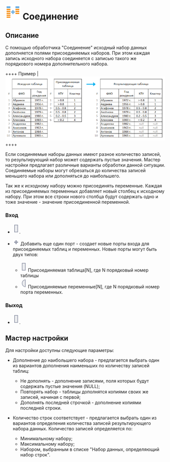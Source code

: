 # ![](../../media/app/processors/transformation/addition_vendor.svg) Соединение

## Описание

С помощью обработчика "Соединение" исходный набор данных дополняется полями присоединяемых наборов. При этом каждая запись исходного набора соединяется с записью такого же порядкового номера дополнительного набора. 

++++ Пример | ![](../../media/app/processors/transformation/addition_primer.png) ++++

Если соединяемые наборы данных имеют разное количество записей, то результирующий набор может содержать пустые значения. Мастер настройки предлагает различные варианты обработки данной ситуации. Соединяемые наборы могут обрезаться до количества записей меньшего набора или дополняться до наибольшего.

Так же к исходному набору можно присоединять переменные. Каждая из присоединяемых переменных добавляет новый столбец к исходному набору. При этом все строки нового столбца будут содержать одно и тоже значение - значение присоединенной переменной. 

### Вход

* ![](../../media/app/icons/ports/output_table_inactive.svg).

* ![](../../media/app/icons/toolbar_18/add_inactive.svg) Добавить еще один порт - создает новые порты входа для присоединяемых таблиц и переменных. Новые порты могут быть двух типов:
    * ![](../../media/app/icons/ports/output_table_inactive.svg) Присоединяемая таблица[N], где N порядковый номер таблицы 
    * ![](../../media/app/icons/ports/input_variable_inactive.svg) Присоединяемые переменные[N], где N порядковый номер порта переменных. 
### Выход

* ![](../../media/app/icons/ports/output_table_inactive.svg).

## Мастер настройки

Для настройки доступны следующие параметры:

* Дополнение до наибольшего набора - предлагается выбрать один из вариантов дополнения наименьших по количеству записей таблиц:
    * Не дополнять -  дополнение записями, поля которых будут содержать пустые значения (NULL);
    * Повторять набор - таблицы дополнятся копиями своих же записей, начиная с первой;
    * Дополнять последней строчкой - дополнение копиями последней строки.

* Количество строк соответствует - предлагается выбрать один из вариантов определения количества записей результирующего набора данных. Количество записей определяется по:
    * Минимальному набору;
    * Максимальному набору;
    * Набором, выбранным в списке "Набор данных, определяющий набор строк".
